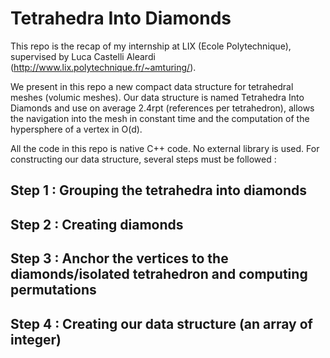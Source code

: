 # Tetrahedra Into Diamonds

This repo is the recap of my internship at LIX (Ecole Polytechnique), supervised by Luca Castelli Aleardi (http://www.lix.polytechnique.fr/~amturing/).

We present in this repo a new compact data structure for tetrahedral meshes (volumic meshes). Our data structure is named Tetrahedra Into Diamonds and use on average 2.4rpt (references per tetrahedron), allows the navigation into the mesh in constant time and the computation of the hypersphere of a vertex in O(d).

All the code in this repo is native C++ code. No external library is used. For constructing our data structure, several steps must be followed : 

## Step 1 : Grouping the tetrahedra into diamonds 

## Step 2 : Creating diamonds

## Step 3 : Anchor the vertices to the diamonds/isolated tetrahedron and computing permutations

## Step 4 : Creating our data structure (an array of integer)

